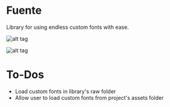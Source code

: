 # Fuente
Library for using endless custom fonts with ease.

![alt tag](https://user-images.githubusercontent.com/41512314/44865863-1ceff480-aca1-11e8-9adc-22edd3b00d98.png)

![alt tag](https://img.shields.io/badge/build-development-green.svg)  

#   To-Dos
<ul>
<li>Load custom fonts in library's raw folder</li>
<li>Allow user to load custom fonts from project's assets folder</li>

</ul>
